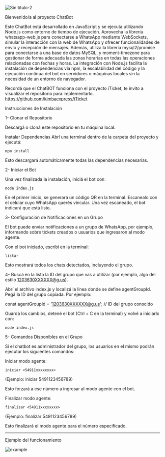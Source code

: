 
![Sin título-2](https://github.com/user-attachments/assets/4a277518-35aa-4bbd-babe-8dd9fa690aa5)

Bienvenido/a al proyecto ChatBot

Este ChatBot está desarrollado en JavaScript y se ejecuta utilizando Node.js como entorno de tiempo de ejecución. Aprovecha la librería whatsapp-web.js para conectarse a WhatsApp mediante WebSockets, simular la interacción con la web de WhatsApp y ofrecer funcionalidades de envío y recepción de mensajes. Además, utiliza la librería mysql2/promise para conectarse a una base de datos MySQL, y moment-timezone para gestionar de forma adecuada las zonas horarias en todas las operaciones relacionadas con fechas y horas. La integración con Node.js facilita la instalación de dependencias vía npm, la escalabilidad del código y la ejecución continua del bot en servidores o máquinas locales sin la necesidad de un entorno de navegador.

Recordá que el ChatBOT funciona con el proyecto iTicket, te invito a visualizar el repositorio para implementarlo.
https://github.com/kimbaexpress/iTicket

Instrucciones de Instalación

  1- Clonar el Repositorio
  
  Descargá o cloná este repositorio en tu máquina local.

  Instalar Dependencias
  Abrí una terminal dentro de la carpeta del proyecto y ejecutá:

    npm install

Esto descargará automáticamente todas las dependencias necesarias.

2- Iniciar el Bot

Una vez finalizada la instalación, iniciá el bot con:

    node index.js

En el primer inicio, se generará un código QR en la terminal. Escanealo con el celular cuyo WhatsApp querés vincular. Una vez escaneado, el bot indicará que está listo.

3- Configuración de Notificaciones en un Grupo

El bot puede enviar notificaciones a un grupo de WhatsApp, por ejemplo, informando sobre tickets creados o usuarios que ingresaron al modo agente.

Con el bot iniciado, escribí en la terminal:

    listar

Esto mostrará todos los chats detectados, incluyendo el grupo.

4- Buscá en la lista la ID del grupo que vas a utilizar (por ejemplo, algo del estilo 1203630XXXXXX@g.us).

Abrí el archivo index.js y localizá la línea donde se define agentGroupId. Pegá la ID del grupo copiada. Por ejemplo:

const agentGroupId = '1203630XXXXXX@g.us'; // ID del grupo conocido

Guardá los cambios, detené el bot (Ctrl + C en la terminal) y volvé a iniciarlo con:

    node index.js

5- Comandos Disponibles en el Grupo

Si el chatbot es administrador del grupo, los usuarios en el mismo podrán ejecutar los siguientes comandos:

Iniciar modo agente:

    iniciar <54911xxxxxxxx>

(Ejemplo: iniciar 5491123456789)

Esto forzará a ese número a ingresar al modo agente con el bot.

Finalizar modo agente:

    finalizar <54911xxxxxxxx>

(Ejemplo: finalizar 5491123456789)

Esto finalizará el modo agente para el número especificado.

____________________________________________________________________________________________________________________________________________________________

Ejemplo del funcionamiento


![example](https://github.com/user-attachments/assets/c0e0ba49-6e65-47d1-b9ab-3a703e50149d)
